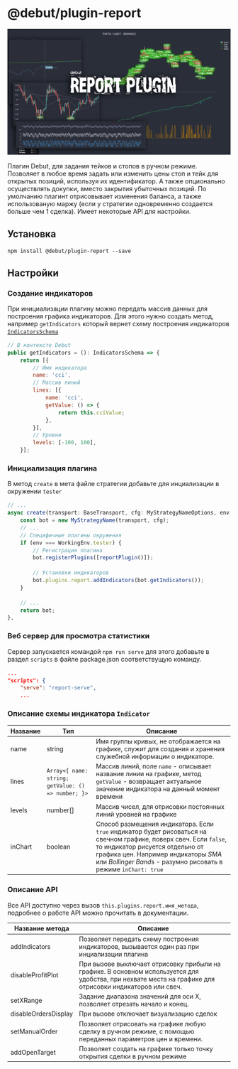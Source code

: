 # @debut/plugin-report

<p align="center"><img alt="Debut Report, плагин отчетов" src="img/banner.png" width="1000"></p>

Плагин Debut, для задания тейков и стопов в ручном режиме. Позволяет в любое время задать или изменить цены стоп и тейк для открытых позиций, используя их идентификатор. А также опционально осуществлять докупки, вместо закрытия убыточных позиций.
По умолчанию плагинт отрисовывает изменения баланса, а также использованую маржу (если у стратегии одновременно создается больше чем 1 сделка). Имеет некоторые API для настройки.

## Установка

```
npm install @debut/plugin-report --save
```

## Настройки

### Создание индикаторов
При инициализации плагину можно передать массив данных для построения графика индикаторов.  Для этого нужно создать метод, например `getIndicators` который вернет схему построения индикаторов [`IndicatorsSchema`](https://github.com/debut-js/Plugins/tree/master/packages/report#%D0%BE%D0%BF%D0%B8%D1%81%D0%B0%D0%BD%D0%B8%D0%B5-%D1%81%D1%85%D0%B5%D0%BC%D1%8B-%D0%B8%D0%BD%D0%B4%D0%B8%D0%BA%D0%B0%D1%82%D0%BE%D1%80%D0%B0-indicator)

```javascript
// В контексте Debut
public getIndicators = (): IndicatorsSchema => {
    return [{
        // Имя индикатора
        name: 'cci',
        // Массив линий
        lines: [{
            name: 'cci',
            getValue: () => {
                return this.cciValue;
            },
        }],
        // Уровни
        levels: [-100, 100],
    }];
```

### Инициализация плагина

В метод `create` в мета файле стратегии добавьте для инциализации в окружении `tester`

```javascript
// ...
async create(transport: BaseTransport, cfg: MyStrategyNameOptions, env: WorkingEnv) {
    const bot = new MyStrategyName(transport, cfg);
    // ...
    // Специфичные плагины окружения
    if (env === WorkingEnv.tester) {
        // Регистрация плагина
        bot.registerPlugins([reportPlugin()]);

        // Установки индикаторов
        bot.plugins.report.addIndicators(bot.getIndicators());
    }

    // ...
    return bot;
},
```

### Веб сервер для просмотра статистики
Сервер запускается командой `npm run serve` для этого добавьте в раздел `scripts` в файле package.json соответствущую команду.

```json
...
"scripts": {
    "serve": "report-serve",
    ...
```

### Описание схемы индикатора `Indicator`

| Название  | Тип        | Описание   |
|-----------|------------|------------|
name | string | Имя группы кривых, не отображается на графике, служит для создания и хранения служебной информации о индикаторе.
lines | `Array<{ name: string; getValue: () => number; }>` | Массив линий, поле `name` - описывает название линии на графике, метод `getValue` - возвращает актуальное значение индикатора на данный момент времени
levels | number[] | Массив чисел, для отрисовки постоянных линий уровней на графике
inChart | boolean | Способ размещения индикатора. Если `true` индикатор будет рисоваться на свечном графике, поверх свеч. Если `false`, то индикатор рисуется отдельно от графика цен. Например индикаторы _SMA_ или _Bollinger Bands_ - разумно рисовать в режиме `inChart: true`

### Описание API
Все API доступно через вызов `this.plugins.report.имя_метода`, подробнее о работе API можно прочитать в документации.

| Название метода        | Описание   |
|------------------------|------------|
addIndicators | Позволяет передать схему построения индикаторов, вызывается один раз при инциализации плагина
disableProfitPlot | При вызове выключает отрисовку прибыли на графике. В основном используется для удобства, при нехвате места на графике для отрисовки индикаторов или свеч.
setXRange | Задание диапазона значений для оси X, позволяет отрезать начало и конец.
disableOrdersDisplay | При вызове отключает визуализацию сделок
setManualOrder | Позволяет отрисовать на графике любую сделку в ручном режиме, с помощью переданных параметров цен и времени.
addOpenTarget | Позволяет создать на графике только точку открытия сделки в ручном режиме
